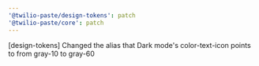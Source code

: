 ```yaml
---
'@twilio-paste/design-tokens': patch
'@twilio-paste/core': patch
---
```


[design-tokens] Changed the alias that Dark mode's color-text-icon points to from gray-10 to gray-60
